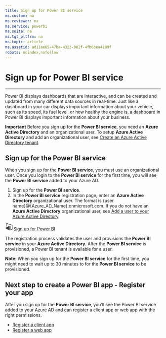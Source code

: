 ```yaml
---
title: Sign up for Power BI service
ms.custom: na
ms.reviewer: na
ms.service: powerbi
ms.suite: na
ms.tgt_pltfrm: na
ms.topic: article
ms.assetid: ad11ae65-47ba-4323-982f-4fb6bea4189f
robots: noindex,nofollow
---
```

# Sign up for Power BI service
---

Power BI displays dashboards that are interactive, and can be created and updated from many different data sources in real-time. Just like a dashboard in your car displays important information about your vehicle, such as its speed, its fuel level, or how healthy the engine is, a dashboard in Power BI displays important information about your business.

**Important** Before you sign up for the **Power BI service**, you need an **Azure Active Directory** and an organizational user. To setup **Azure Active Directory** and add an organizational user, see [Create an Azure Active Directory tenant](Create-an-Azure-Active-Directory-tenant.md).

## Sign up for the Power BI service
When you sign up for the **Power BI service**, you must use an organizational user. Once you login to the **Power BI service** for the first time, you will see the **Power BI service** added to your Azure AD.

 1. Sign up for the **Power BI service**.
 2. In the **Power BI service** registration page, enter an **Azure Active Directory**  organizational user. The format is {user name}@{Azure_AD_Name}.onmicrosoft.com. If you do not have an **Azure Active Directory** organizational user,  see [Add a user to your Azure Active Directory](Create-an-Azure-Active-Directory-tenant.md#newuser).

  [![pbi logo](../Image/Power-BI-logo-small.png)Sign up for Power BI](https://powerbi.microsoft.com/)

The registration process validates the user and provisions the **Power BI service** in your **Azure Active Directory**. After the **Power BI service** is provisioned, a Power BI tenant is available for a user.

**Note**:  When you sign up for the **Power BI service** for the first time, you might need to wait up to 30 minutes to for the **Power BI service** to be provisioned.

## Next step to create a Power BI app - Register your app
After you sign up for the **Power BI service**, you’ll see the Power BI service added to your Azure AD and can register a client app or web app with the right permissions.

- [Register a client app](Register-a-client-app.md)
- [Register a web app](Register-a-web-app.md)
